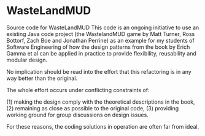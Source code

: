 # WasteLandMUD
Source code for WasteLandMUD
This code is an ongoing initiative to use an existing Java code project 
(the WastelandMUD game by Matt Turner, Ross Bottorf, Zach Boe and Jonathan Perrine) as 
an example for my students of Software Engineering of how 
the design patterns from the book by Erich Gamma et al can be applied in practice 
to provide flexibility, reusability and modular design. 

No implication should be read into the effort that this refactoring is in any way better than the original. 

The whole effort occurs under conflicting constraints of:

(1) making the design comply with the theoretical descriptions in the book, 
(2) remaining as close as possible to the original code, 
(3) providing working ground for group discussions on design issues. 

For these reasons, the coding solutions in operation are often far from ideal.
